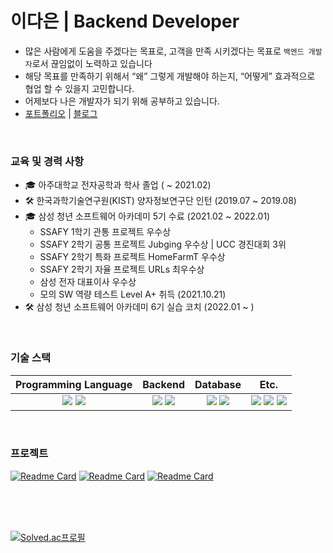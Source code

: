 # 이다은 | Backend Developer 

- 많은 사람에게 도움을 주겠다는 목표로, 고객을 만족 시키겠다는 목표로 `백엔드 개발자`로서 끊임없이 노력하고 있습니다
- 해당 목표를 만족하기 위해서 “왜” 그렇게 개발해야 하는지, “어떻게” 효과적으로 협업 할 수 있을지 고민합니다.
- 어제보다 나은 개발자가 되기 위해 공부하고 있습니다.
- [포트폴리오](https://alluring-mall-81e.notion.site/a0729969d97f495d85cd1a284d4cc4d3) | [블로그](https://zerozero7bang.tistory.com/)

<br/>

### 교육 및 경력 사항

- 🎓 아주대학교 전자공학과 학사 졸업 ( ~ 2021.02)
- 🛠️ 한국과학기술연구원(KIST) 양자정보연구단 인턴 (2019.07 ~ 2019.08)
- 🎓 삼성 청년 소프트웨어 아카데미 5기 수료 (2021.02 ~ 2022.01)
    - SSAFY 1학기 관통 프로젝트 우수상
    - SSAFY 2학기 공통 프로젝트 Jubging 우수상 | UCC 경진대회 3위
    - SSAFY 2학기 특화 프로젝트 HomeFarmT 우수상
    - SSAFY 2학기 자율 프로젝트 URLs 최우수상
    - 삼성 전자 대표이사 우수상
    - 모의 SW 역량 테스트 Level A+ 취득 (2021.10.21)
- 🛠️ 삼성 청년 소프트웨어 아카데미 6기 실습 코치 (2022.01 ~ )

<br/>

### 기술 스택

| **Programming Language** | **Backend** | **Database** | **Etc.** |
| :------: | :------: | :------: | :------: |
| <img src="https://img.shields.io/badge/Python-3766AB?style=flat&logo=Python&logoColor=white"/>&nbsp;<img src="https://img.shields.io/badge/JavaScript-F7DF1E?style=flat&logo=JavaScript&logoColor=white"/> | <img src="https://img.shields.io/badge/Django-092E20?style=flat&logo=Django&logoColor=white"/>&nbsp;<img src="https://img.shields.io/badge/fastapi-009688?style=flat&logo=fastapi&logoColor=white"/> | <img src="https://img.shields.io/badge/Mysql-4479A1?style=flat&logo=MySql&logoColor=white"/>&nbsp;<img src="https://img.shields.io/badge/MongoDB-47A248?style=flat&logo=MongoDB&logoColor=white"/>  | <img src="https://img.shields.io/badge/vue.js-4FC08D?style=flat&logo=vue.js&logoColor=white"/>&nbsp;<img src="https://img.shields.io/badge/css3-1572B6?style=flat&logo=css3&logoColor=white"/>&nbsp;<img src="https://img.shields.io/badge/html5-E34F26?style=flat&logo=html5&logoColor=white"/> 

<!--
Studying
<img src="https://img.shields.io/badge/Java-007396?style=flat&logo=Java&logoColor=white"/>
<img src="https://img.shields.io/badge/Node.js-339933?style=flat&logo=Node.js&logoColor=white"/>
-->


<br/>

### 프로젝트

[![Readme Card](https://github-readme-stats.vercel.app/api/pin/?username=daeun503&repo=URLS&theme=buefy)](https://github.com/daeun503/URLS)
[![Readme Card](https://github-readme-stats.vercel.app/api/pin/?username=daeun503&repo=HomeFarmT_README&theme=buefy)](https://github.com/daeun503/HomeFarmT_README)
[![Readme Card](https://github-readme-stats.vercel.app/api/pin/?username=daeun503&repo=Jubging&theme=buefy)](https://github.com/daeun503/Jubging)

<br/>


<br/>


<br/>


[![Solved.ac프로필](http://mazassumnida.wtf/api/v2/generate_badge?boj=rmlgml)](https://solved.ac/rmlgml)

<br/>
